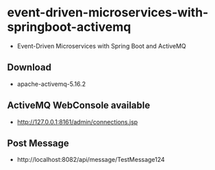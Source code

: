 # event-driven-microservices-with-springboot-activemq
- Event-Driven Microservices with Spring Boot and ActiveMQ

## Download 
- apache-activemq-5.16.2

## ActiveMQ WebConsole available
- http://127.0.0.1:8161/admin/connections.jsp

## Post Message 
- http://localhost:8082/api/message/TestMessage124
